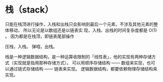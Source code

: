 # 栈（stack）

只能在栈顶进行操作，入栈和出栈只会影响到最后一个元素，不涉及其他元素的整体移动，
所以无论是以数组还是以链表实 现，入栈、出栈的时间复杂度都是 O(1) 。
因为都是在栈顶，即链表尾部操作

压栈，入栈。
弹咱，出栈。

栈是一种逻辑数据结构，是一种运算收限制的「线性表」，他的实现有两种存储方式（实现就是指用那种存储方式）。
可以用顺序存储结构 —— 数组来实现，也可以通过链式存储结构 —— 链表来实现。
逻辑数据结构，都要依赖物理存储结构来实现。
